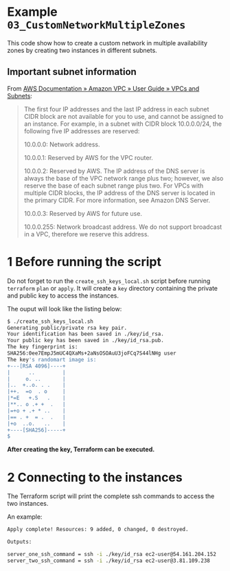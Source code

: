 # Example `03_CustomNetworkMultipleZones`
This code show how to create a custom network in multiple availability zones by creating two instances in different subnets.

## Important subnet information
From [AWS Documentation » Amazon VPC » User Guide » VPCs and Subnets](https://docs.aws.amazon.com/vpc/latest/userguide/VPC_Subnets.html):

> The first four IP addresses and the last IP address in each subnet CIDR block are not available for you to use, and cannot be assigned to an instance. For example, in a subnet with CIDR block 10.0.0.0/24, the following five IP addresses are reserved:
> 
> 10.0.0.0: Network address.
> 
> 10.0.0.1: Reserved by AWS for the VPC router.
> 
> 10.0.0.2: Reserved by AWS. The IP address of the DNS server is always the base of the VPC network range plus two; however, we also reserve the base of each subnet range plus two. For VPCs with multiple CIDR blocks, the IP address of the DNS server is located in the primary CIDR. For more information, see Amazon DNS Server.
> 
> 10.0.0.3: Reserved by AWS for future use.
> 
> 10.0.0.255: Network broadcast address. We do not support broadcast in a VPC, therefore we reserve this address.



# 1 Before running the script
Do not forget to run the `create_ssh_keys_local.sh` script before running `terraform` `plan` or `apply`. It will create a `key` directory containing  the private and public key to access the instances.

The ouput will look like the listing below:

```bash
$ ./create_ssh_keys_local.sh
Generating public/private rsa key pair.
Your identification has been saved in ./key/id_rsa.
Your public key has been saved in ./key/id_rsa.pub.
The key fingerprint is:
SHA256:0ee7EmpJ5mUC4QXaMs+2aNsOSOAuU3joFCq7S44lNHg user
The key's randomart image is:
+---[RSA 4096]----+
|      ..         |
|     o. ..       |
|..  +..o. . .    |
|++.  =o  . o     |
|*=E   +.S   .    |
|**.. o .+ +  .   |
|=+o + .+ * ..    |
|== . +  = .  .   |
|+o  ..o.   ..    |
+----[SHA256]-----+
$
```
**After creating the key, Terraform can be executed.**

# 2 Connecting to the instances
The Terraform script will print the complete ssh commands to access the two instances.

An example:

```bash
Apply complete! Resources: 9 added, 0 changed, 0 destroyed.

Outputs:

server_one_ssh_command = ssh -i ./key/id_rsa ec2-user@54.161.204.152
server_two_ssh_command = ssh -i ./key/id_rsa ec2-user@3.81.109.238
```

